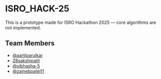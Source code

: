 # ISRO_HACK-25
This is a prototype made for ISRO Hackathon 2025 — core algorithms are not implemented.

## Team Members

- [@aartiparulkar](https://github.com/aartiparulkar)
- [28sakshipatil](https://github.com/28sakshipatil)
- [@vibhasha-5](https://github.com/vibhasha-5)
- [@zainebpatel11](https://github.com/zainebpatel11)
